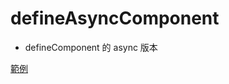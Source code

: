 # defineAsyncComponent

- defineComponent 的 async 版本

[範例](https://codesandbox.io/s/standalone-async-component-vue3-rb1fp)
 